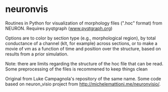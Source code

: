 neuronvis
=========

Routines in Python for visualization of morphology files (".hoc" format) from NEURON.
Requires pyqtgraph (www.pyqtgraph.org)

Options are to color by section type (e.g., morphological region), by total conductance
of a channel (klt, for example) across sections, or to make a movie of vm as a function
of time and position over the structure, based on results from a prior simulation.

Note: there are limits regarding the structure of the hoc file that can be read. Some preprocessing of the files is recommened to keep things clean

Original from Luke Campagnola's repository of the same name.
Some code based on neuron_visio project from http://michelemattioni.me/neuronvisio/.



